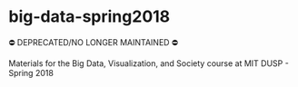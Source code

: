 # big-data-spring2018

⛔️ DEPRECATED/NO LONGER MAINTAINED ⛔️

Materials for the Big Data, Visualization, and Society course at MIT DUSP - Spring 2018
